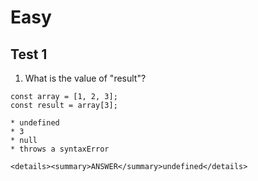 # Easy

## Test 1

1. What is the value of "result"?

```
const array = [1, 2, 3];
const result = array[3];

* undefined
* 3 
* null
* throws a syntaxError

<details><summary>ANSWER</summary>undefined</details>

```
